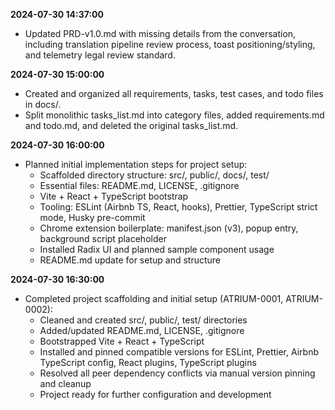 **2024-07-30 14:37:00**
- Updated PRD-v1.0.md with missing details from the conversation, including translation pipeline review process, toast positioning/styling, and telemetry legal review standard.

**2024-07-30 15:00:00**
- Created and organized all requirements, tasks, test cases, and todo files in docs/.
- Split monolithic tasks_list.md into category files, added requirements.md and todo.md, and deleted the original tasks_list.md.

**2024-07-30 16:00:00**
- Planned initial implementation steps for project setup:
  - Scaffolded directory structure: src/, public/, docs/, test/
  - Essential files: README.md, LICENSE, .gitignore
  - Vite + React + TypeScript bootstrap
  - Tooling: ESLint (Airbnb TS, React, hooks), Prettier, TypeScript strict mode, Husky pre-commit
  - Chrome extension boilerplate: manifest.json (v3), popup entry, background script placeholder
  - Installed Radix UI and planned sample component usage
  - README.md update for setup and structure

**2024-07-30 16:30:00**
- Completed project scaffolding and initial setup (ATRIUM-0001, ATRIUM-0002):
  - Cleaned and created src/, public/, test/ directories
  - Added/updated README.md, LICENSE, .gitignore
  - Bootstrapped Vite + React + TypeScript
  - Installed and pinned compatible versions for ESLint, Prettier, Airbnb TypeScript config, React plugins, TypeScript plugins
  - Resolved all peer dependency conflicts via manual version pinning and cleanup
  - Project ready for further configuration and development